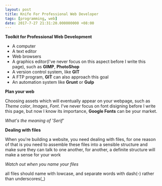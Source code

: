 ```yaml
---
layout: post
title: Knife For Professional Web Developer
tags: [programming, web]
date: 2017-7-27 21:31:20.000000000 +08:00
---
```


**Toolkit for Professional Web Development**

- A computer
- A text editor
- Web browsers
- A graphics editor(I've never focus on this aspect before I write this page), such as **GIMP**, **PhotoShop**
- A version control system, like **GIT**
- A FTP program, **GIT** can also approach this goal
- An automation system like **Grunt** or **Gulp**

**Plan your web**

Choosing assets which will eventually appear on your webpage, such as *Theme color*, *Images*, *Font*. I've never focus on font disigning before I write this page, but now I know its importance, **Google Fonts** can be your market.

*What's the meaning of 'Serif'*

**Dealing with files**

When you're building a website, you need dealing with files, for one reason of that is you need to assemble these files into a sensible structure and make sure they can talk to one another,  for another, a definite structure will make a sense for your work

*Watch out when you name your files*

all files should name with lowcase, and separate words with dash(-) rather than underscores(_)

